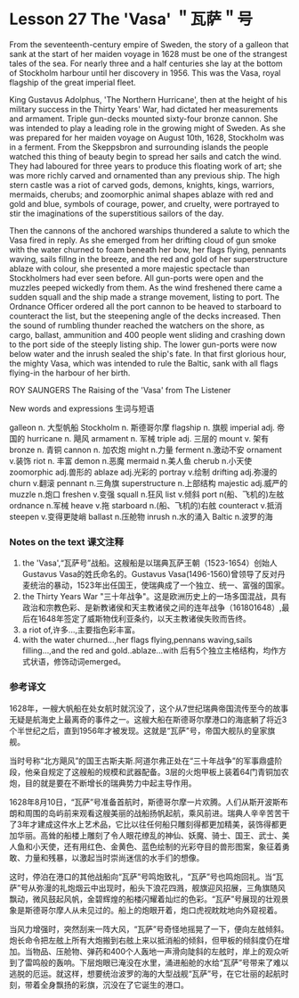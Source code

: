 # Lesson 27 The 'Vasa' ＂瓦萨＂号
From the seventeenth-century empire of Sweden, the story of a galleon that sank at the start of her maiden voyage in 1628 must be one of the strangest tales of the sea. For nearly three and a half centuries she lay at the bottom of Stockholm harbour until her discovery in 1956. This was the Vasa, royal flagship of the great imperial fleet.

King Gustavus Adolphus, 'The Northern Hurricane', then at the height of his military success in the Thirty Years' War, had dictated her measurements and armament. Triple gun-decks mounted sixty-four bronze cannon. She was intended to play a leading role in the growing might of Sweden. As she was prepared for her maiden voyage on August 10th, 1628, Stockholm was in a ferment. From the Skeppsbron and surrounding islands the people watched this thing of beauty begin to spread her sails and catch the wind. They had laboured for three years to produce this floating work of art; she was more richly carved and ornamented than any previous ship. The high stern castle was a riot of carved gods, demons, knights, kings, warriors, mermaids, cherubs; and zoomorphic animal shapes ablaze with red and gold and blue, symbols of courage, power, and cruelty, were portrayed to stir the imaginations of the superstitious sailors of the day.

Then the cannons of the anchored warships thundered a salute to which the Vasa fired in reply. As she emerged from her drifting cloud of gun smoke with the water churned to foam beneath her bow, her flags flying, pennants waving, sails fillng in the breeze, and the red and gold of her superstructure ablaze with colour, she presented a more majestic spectacle than Stockholmers had ever seen before. All gun-ports were open and the muzzles peeped wickedly from them. As the wind freshened there came a sudden squall and the ship made a strange movement, listing to port. The Ordnance Officer ordered all the port cannon to be heaved to starboard to counteract the list, but the steepening angle of the decks increased. Then the sound of rumbling thunder reached the watchers on the shore, as cargo, ballast, ammunition and 400 people went sliding and crashing down to the port side of the steeply listing ship. The lower gun-ports were now below water and the inrush sealed the ship's fate. In that first glorious hour, the mighty Vasa, which was intended to rule the Baltic, sank with all flags flying-in the harbour of her birth.

ROY SAUNGERS The Raising of the 'Vasa' from The Listener

New words and expressions 生词与短语

galleon n. 大型帆船
	Stockholm n. 斯德哥尔摩
	flagship n. 旗舰
	imperial adj. 帝国的
	hurricane n. 飓风
	armament n. 军械
	triple adj. 三层的
	mount v. 架有
	bronze n. 青铜
	cannon n. 加农炮
	might n.力量
	ferment n.激动不安
	ornament v.装饰
	riot n. 丰富
	demon n.恶魔
	mermaid n.美人鱼
	cherub n.小天使
	zoomorphic adj.兽形的
	ablaze adj.光彩的
	portray v.绘制
	drifting adj.弥漫的
	churn v.翻滚
	pennant n.三角旗
	superstructure n.上部结构
	majestic adj.威严的
	muzzle n.炮口
	freshen v.变强
	squall n.狂风
	list v.倾斜
	port n(船、飞机的)左舷
	ordnance n.军械
	heave v.拖
	starboard n.(船、飞机的)右舷
	counteract v.抵消
	steepen v.变得更陡峭
	ballast n.压舱物
	inrush n.水的涌入
	Baltic n.波罗的海

### Notes on the text 课文注释

1. the 'Vasa',“瓦萨号”战船。这艘船是以瑞典瓦萨王朝（1523-1654）创始人Gustavus Vasa的姓氏命名的。Gustavus Vasa(1496-1560)曾领导了反对丹麦统治的暴动，1523年出任国王，使瑞典成了一个独立、统一、富强的国家。
2. the Thirty Years War "三十年战争"。这是欧洲历史上的一场多国混战，具有政治和宗教色彩、是新教诸侯和天主教诸侯之间的连年战争（161801648）,最后在1648年签定了威斯物伐利亚条约，以天主教诸侯失败而告终。
3. a riot of,许多...,主要指色彩丰富。
4. with the water churned...,her flags flying,pennans waving,sails filling...,and the red and gold..ablaze...with 后有5个独立主格结构，均作方式状语，修饰动词emerged。

### 参考译文

1628年，一艘大帆船在处女航时就沉没了，这个从7世纪瑞典帝国流传至今的故事无疑是航海史上最离奇的事件之一。这艘大船在斯德哥尔摩港口的海底躺了将近3个半世纪之后，直到1956年才被发现。这就是“瓦萨”号，帝国大舰队的皇家旗舰。

当时号称“北方飓风”的国王古斯夫斯.阿道尔弗正处在“三十年战争”的军事鼎盛阶段，他亲自规定了这艘船的规模和武器配备。3层的火炮甲板上装着64门青铜加农炮，目的就是要在不断增长的瑞典势力中起主导作用。

1628年8月10日，“瓦萨”号准备首航时，斯德哥尔摩一片欢腾。人们从斯开波斯布朗和周围的岛屿前来观看这艘美丽的战船扬帆起航，乘风前进。瑞典人辛辛苦苦干了3年才建成这件水上艺术品，它比以往任何船只雕刻得都更加精美，装饰得都更加华丽。高耸的船楼上雕刻了令人眼花缭乱的神仙、妖魔、骑士、国王、武士、美人鱼和小天使，还有用红色、金黄色、蓝色绘制的光彩夺目的兽形图案，象征着勇敢、力量和残暴，以激起当时崇尚迷信的水手们的想像。

这时，停泊在港口的其他战船向“瓦萨”号鸣炮致礼，“瓦萨”号也鸣炮回礼。当“瓦萨”号从弥漫的礼炮烟云中出现时，船头下浪花四溅，舰旗迎风招展，三角旗随风飘动，微风鼓起风帆，金碧辉煌的船楼闪耀着灿烂的色彩。“瓦萨”号展现的壮观景象是斯德哥尔摩人从未见过的。船上的炮眼开着，炮口虎视眈眈地向外窥视着。

当风力增强时，突然刮来一阵大风，“瓦萨”号奇怪地摇晃了一下，便向左舷倾斜。炮长命令把左舷上所有大炮搬到右舷上来以抵消船的倾斜，但甲板的倾斜度仍在增加。当物品、压舱物、弹药和400个人轰地一声滑向陡斜的左舷时，岸上的观众听到了雷鸣般的轰响。下层炮眼已淹没在水里，涌进船舱的水给“瓦萨”号带来了难以逃脱的厄运。就这样，想要统治波罗的海的大型战舰“瓦萨”号，在它壮丽的起航时刻，带着全身飘扬的彩旗，沉没在了它诞生的港口。

